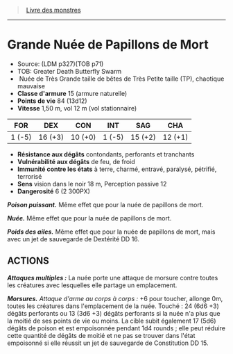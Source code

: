 ﻿> [Livre des monstres](tome_of_beasts_old.md)

---

# Grande Nuée de Papillons de Mort

- Source: (LDM p327)(TOB p71)
- TOB: Greater Death Butterfly Swarm
-  Nuée de Très Grande taille de bêtes de Très Petite taille (TP), chaotique mauvaise
- **Classe d'armure** 15 (armure naturelle)
- **Points de vie** 84 (13d12)
- **Vitesse** 1,50 m, vol 12 m (vol stationnaire)

|FOR|DEX|CON|INT|SAG|CHA|
|---|---|---|---|---|---|
|1 (-5)|16 (+3)|10 (+0)|1 (-5)|15 (+2)|12 (+1)|

- **Résistance aux dégâts** contondants, perforants et tranchants
- **Vulnérabilité aux dégâts** de feu, de froid
- **Immunité contre les états** à terre, charmé, entravé, paralysé, pétrifié, terrorisé
- **Sens** vision dans le noir 18 m, Perception passive 12
- **Dangerosité** 6 (2 300PX)

**_Poison puissant._** Même effet que pour la nuée de papillons de mort.

**_Nuée._** Même effet que pour la nuée de papillons de mort.

**_Poids des ailes._** Même effet que pour la nuée de papillons de mort, mais avec un jet de sauvegarde de Dextérité DD 16.

## ACTIONS

**_Attaques multiples :_** La nuée porte une attaque de morsure contre toutes les créatures avec lesquelles elle partage un emplacement.

**_Morsures._** _Attaque d'arme au corps à corps :_ +6 pour toucher, allonge 0m, toutes les créatures dans l'emplacement de la nuée. Touché : 24 (6d6 +3) dégâts perforants ou 13 (3d6 +3) dégâts perforants si la nuée n'a plus que la moitié de ses points de vie ou moins. La cible subit également 17 (5d6) dégâts de poison et est empoisonnée pendant 1d4 rounds ; elle peut réduire cette quantité de dégâts de moitié et ne pas se trouver dans l'état empoisonné si elle réussit un jet de sauvegarde de Constitution DD 15.

